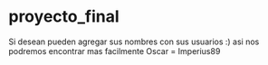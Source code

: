 # proyecto_final
Si desean pueden agregar sus nombres con sus usuarios :)
asi nos podremos encontrar mas facilmente
Oscar = Imperius89

